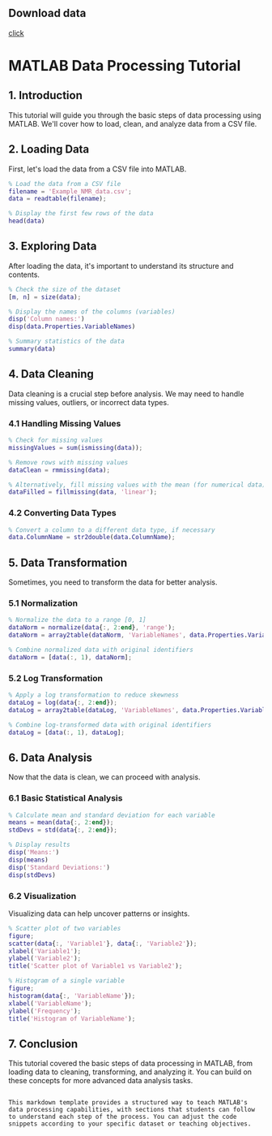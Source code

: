 ## Download data
[click](https://github.com/aeiwz/example_data/blob/4d4b92cfca1ed511fe30543f74e8ab76ee800412/dataset/Example_NMR_data.csv)

# MATLAB Data Processing Tutorial

## 1. Introduction
This tutorial will guide you through the basic steps of data processing using MATLAB. We'll cover how to load, clean, and analyze data from a CSV file.

## 2. Loading Data

First, let's load the data from a CSV file into MATLAB.

```matlab
% Load the data from a CSV file
filename = 'Example_NMR_data.csv';
data = readtable(filename);

% Display the first few rows of the data
head(data)
```

## 3. Exploring Data

After loading the data, it's important to understand its structure and contents.

```matlab
% Check the size of the dataset
[m, n] = size(data);

% Display the names of the columns (variables)
disp('Column names:')
disp(data.Properties.VariableNames)

% Summary statistics of the data
summary(data)
```

## 4. Data Cleaning

Data cleaning is a crucial step before analysis. We may need to handle missing values, outliers, or incorrect data types.

### 4.1 Handling Missing Values

```matlab
% Check for missing values
missingValues = sum(ismissing(data));

% Remove rows with missing values
dataClean = rmmissing(data);

% Alternatively, fill missing values with the mean (for numerical data)
dataFilled = fillmissing(data, 'linear');
```

### 4.2 Converting Data Types

```matlab
% Convert a column to a different data type, if necessary
data.ColumnName = str2double(data.ColumnName);
```

## 5. Data Transformation

Sometimes, you need to transform the data for better analysis.

### 5.1 Normalization

```matlab
% Normalize the data to a range [0, 1]
dataNorm = normalize(data{:, 2:end}, 'range');
dataNorm = array2table(dataNorm, 'VariableNames', data.Properties.VariableNames(2:end));

% Combine normalized data with original identifiers
dataNorm = [data(:, 1), dataNorm];
```

### 5.2 Log Transformation

```matlab
% Apply a log transformation to reduce skewness
dataLog = log(data{:, 2:end});
dataLog = array2table(dataLog, 'VariableNames', data.Properties.VariableNames(2:end));

% Combine log-transformed data with original identifiers
dataLog = [data(:, 1), dataLog];
```

## 6. Data Analysis

Now that the data is clean, we can proceed with analysis.

### 6.1 Basic Statistical Analysis

```matlab
% Calculate mean and standard deviation for each variable
means = mean(data{:, 2:end});
stdDevs = std(data{:, 2:end});

% Display results
disp('Means:')
disp(means)
disp('Standard Deviations:')
disp(stdDevs)
```

### 6.2 Visualization

Visualizing data can help uncover patterns or insights.

```matlab
% Scatter plot of two variables
figure;
scatter(data{:, 'Variable1'}, data{:, 'Variable2'});
xlabel('Variable1');
ylabel('Variable2');
title('Scatter plot of Variable1 vs Variable2');

% Histogram of a single variable
figure;
histogram(data{:, 'VariableName'});
xlabel('VariableName');
ylabel('Frequency');
title('Histogram of VariableName');
```

## 7. Conclusion

This tutorial covered the basic steps of data processing in MATLAB, from loading data to cleaning, transforming, and analyzing it. You can build on these concepts for more advanced data analysis tasks.

```

This markdown template provides a structured way to teach MATLAB's data processing capabilities, with sections that students can follow to understand each step of the process. You can adjust the code snippets according to your specific dataset or teaching objectives.
